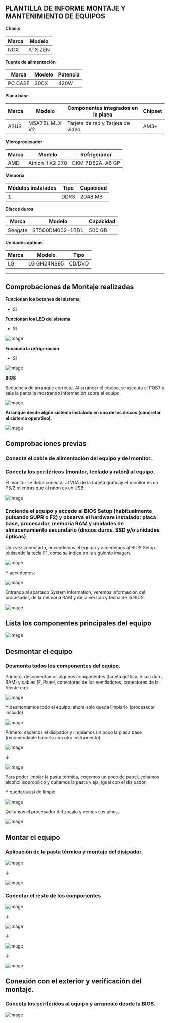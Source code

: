 ## PLANTILLA DE INFORME MONTAJE Y MANTENIMIENTO DE EQUIPOS 

**Chasis**

| Marca | Modelo  |
| ----- | ------- |
| NOX   | ATX ZEN |

**Fuente de alimentación**

| Marca   | Modelo | Potencia |
| ------- | ------ | -------- |
| PC CASE | 300X   | 420W     |

**Placa base**

| Marca | Modelo        | Componentes integrados en la placa | Chipset |
| ----- | ------------- | ---------------------------------- | ------- |
| ASUS  | M5A7BL MLX V2 | Tarjeta de red y Tarjeta de video  | AM3+    |

**Microprocesador**

| Marca | Modelo           | Refrigerador    |
| ----- | ---------------- | --------------- |
| AMD   | Athlon II X2 270 | DKM 7D52A-A6 GP |

**Memoria**

| Módulos instalados | Tipo | Capacidad |
| ------------------ | ---- | --------- |
| 1                  | DDR3 | 2048 MB   |


**Discos duros**

| Marca   | Modelo          | Capacidad |
| ------- | --------------- | --------- |
| Seagate | ST500DM002-1BD1 | 500 GB    |

**Unidades ópticas**

| Marca | Modelo      | Tipo   |
| ----- | ----------- | ------ |
| LG    | LG GH24NS95 | CD/DVD |

---

## Comprobaciones de Montaje realizadas

**Funcionan los botones del sistema**

- Sí

**Funcionan los LED del sistema**

- Sí

![image](https://github.com/user-attachments/assets/53ffe14d-6240-4d99-b8c5-8db105e940f2)


**Funciona la refrigeración**

- Sí

![image](https://github.com/user-attachments/assets/387a048e-b6ff-4427-9e54-62f2e06d0830)

**BIOS**

Secuencia de arranque correcta.
Al arrancar el equipo, se ejecuta el POST y sale la pantalla mostrando información sobre el equipo 

![image](https://github.com/user-attachments/assets/01323c40-81a5-490f-b078-06415afa5f10)


**Arranque desde algún sistema instalado en uno de los discos (concretar el sistema operativo).**

![image](https://github.com/user-attachments/assets/ab322f2b-8c61-40a6-953c-f1db20c61002)


## Comprobaciones previas

###  Conecta el cable de alimentación del equipo y del monitor. 
### Conecta los periféricos (monitor, teclado y ratón) al equipo. 

El monitor se debe conectar al VGA de la tarjeta gráficay el monitor es un PS/2 mientras que el ratón es un USB.

![image](https://github.com/user-attachments/assets/831bac29-db00-464f-a0c6-63d4965f9df7)

### Enciende el equipo y accede al BIOS Setup (habitualmente pulsando SUPR o F2) y observa el hardware instalado: placa base, procesador, memoria RAM y unidades de almacenamiento secundario (discos duros, SSD y/o unidades ópticas)

Una vez conectado, encendemos el equipo y accedemos al BIOS Setup piulsando la tecla F1, como se indica en la siguiente imagen. 

![image](https://github.com/user-attachments/assets/c00fad2e-7b25-4cf7-a94d-650f7d1a2463)

Y accedemos: 

![image](https://github.com/user-attachments/assets/5e5f3510-0032-472f-b9c2-8b6a05725a67)

Entrando al apartado System Information, veremos información del procesador, de la memoria RAM y de la versión y fecha de la BIOS

![image](https://github.com/user-attachments/assets/b5e7736b-d559-4cad-8159-6c0be3d990f9)

## Lista los componentes principales del equipo

![image](https://github.com/user-attachments/assets/79d4956a-cd1c-4118-8f84-f803a5456bf7)


## Desmontar el equipo

### Desmonta todos los componentes del equipo.

Primero, desconectamos algunos componentes (tarjeta gráfica, disco duro, RAM) y cables (F_Panel, conectores de los ventiladores, conectores de la fuente etc)

![image](https://github.com/user-attachments/assets/53f141cf-08bc-4d9d-bade-55752f349135)

Y desmontamos todo el equipo, ahora solo queda limpiarlo (procesador incluido) 

![image](https://github.com/user-attachments/assets/2007a92a-36b3-46ea-9625-d0a95de1dc60)

Primero, sacamos el disipador y limpiamos un poco la placa base (recomendable hacerlo con otro instrumento) 

![image](https://github.com/user-attachments/assets/f77061b3-3465-48fc-a044-99324932722b)

↓

![image](https://github.com/user-attachments/assets/33435579-8dc0-4946-9806-73ea93e5b6cb)


Para poder limpiar la pasta térmica, cogemos un poco de papel, echamos alcohol isopropílico y quitamos la pasta vieja, igual con el disipador.

Y quedaría así de limpio

![image](https://github.com/user-attachments/assets/14df56d2-22ba-4192-b0a3-d88449f300e4)

Quitamos el procesador del zócalo y vemos sus pines.

![image](https://github.com/user-attachments/assets/6741efef-4f4f-4084-8878-b38f147f6922)

## Montar el equipo

### Aplicación de la pasta térmica y montaje del disipador. 

![image](https://github.com/user-attachments/assets/a2a2651f-2d7d-4d90-8b80-d12b5ee07b6f)

↓

![image](https://github.com/user-attachments/assets/c84be5ac-ad4c-445d-adef-1754ccb1b442)

### Conectar el resto de los componentes

![image](https://github.com/user-attachments/assets/5bf7ce5b-2599-4e21-a10a-25545126a0f4)

↓

![image](https://github.com/user-attachments/assets/26ae643b-24cc-4889-8929-53eb9b6a946d)

↓

![image](https://github.com/user-attachments/assets/d2803993-5571-4141-97f5-b4b31744f24b)

↓

![image](https://github.com/user-attachments/assets/de62aff8-f130-45af-ad0f-541e2a7998bb)


## Conexión con el exterior y verificación del montaje. 

###  Conecta los periféricos al equipo y arrancalo desde la BIOS.

![image](https://github.com/user-attachments/assets/509f3d2c-632b-44fc-96db-810893ab8d07)



























